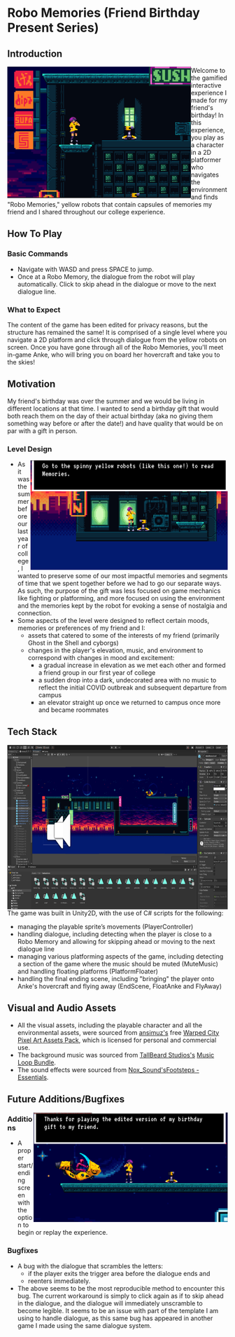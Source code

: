 # Robo Memories (Friend Birthday Present Series)

## Introduction

<img align="left" src="https://github.com/anke-hao/Friend_Robo_BDayPresent/blob/main/Screenshots/In-game%20Screenshot%202.png" style="height: 300px;">
Welcome to the gamified interactive experience I made for my friend's birthday! In this experience, you play as a character in a 2D platformer who navigates the environment and finds "Robo Memories," yellow robots that contain capsules of memories my friend and I shared throughout our college experience. 

## How To Play
### Basic Commands
- Navigate with WASD and press SPACE to jump. 
- Once at a Robo Memory, the dialogue from the robot will play automatically. Click to skip ahead in the dialogue or move to the next dialogue line.
### What to Expect
The content of the game has been edited for privacy reasons, but the structure has remained the same! It is comprised of a single level where you navigate a 2D platform and click through dialogue from the yellow robots on screen. Once you have gone through all of the Robo Memories, you'll meet in-game Anke, who will bring you on board her hovercraft and take you to the skies!

## Motivation
My friend's birthday was over the summer and we would be living in different locations at that time. I wanted to send a birthday gift that would both reach them on the day of their actual birthday (aka no giving them something way before or after the date!) and have quality that would be on par with a gift in person. 

### Level Design
<img align="right" src="https://github.com/anke-hao/Friend_Robo_BDayPresent/blob/main/Screenshots/In-game%20Screenshot%201.png" style="height: 250px;">

- As it was the summer before our last year of college, I wanted to preserve some of our most impactful memories and segments of time that we spent together before we had to go our separate ways. As such, the purpose of the gift was less focused on game mechanics like fighting or platforming, and more focused on using the environment and the memories kept by the robot for evoking a sense of nostalgia and connection.
- Some aspects of the level were designed to reflect certain moods, memories or preferences of my friend and I:
  - assets that catered to some of the interests of my friend (primarily Ghost in the Shell and cyborgs)
  - changes in the player's elevation, music, and environment to correspond with changes in mood and excitement:
    - a gradual increase in elevation as we met each other and formed a friend group in our first year of college
    - a sudden drop into a dark, undecorated area with no music to reflect the initial COVID outbreak and subsequent departure from campus
    - an elevator straight up once we returned to campus once more and became roommates

## Tech Stack

<img align="right" src="https://github.com/anke-hao/Friend_Robo_BDayPresent/blob/main/Screenshots/Workspace%20Screenshot.png" style="height: 375px;">

The game was built in Unity2D, with the use of C# scripts for the following:
- managing the playable sprite’s movements (PlayerController)
- handling dialogue, including detecting when the player is close to a Robo Memory and allowing for skipping ahead or moving to the next dialogue line
- managing various platforming aspects of the game, including detecting a section of the game where the music should be muted (MuteMusic) and handling floating platforms (PlatformFloater)
- handling the final ending scene, including "bringing" the player onto Anke's hovercraft and flying away (EndScene, FloatAnke and FlyAway)

## Visual and Audio Assets
- All the visual assets, including the playable character and all the environmental assets, were sourced from [ansimuz's](https://ansimuz.itch.io/) free [Warped City Pixel Art Assets Pack](https://ansimuz.itch.io/warped-city), which is licensed for personal and commercial use.
- The background music was sourced from [TallBeard Studios's](https://tallbeard.itch.io/) [Music Loop Bundle](https://tallbeard.itch.io/music-loop-bundle).
- The sound effects were sourced from [Nox_Sound's](https://assetstore.unity.com/publishers/52638)[Footsteps - Essentials](https://assetstore.unity.com/packages/audio/sound-fx/foley/footsteps-essentials-189879#content).
  
## Future Additions/Bugfixes

<img align="right" src="https://github.com/anke-hao/Friend_Robo_BDayPresent/blob/main/Screenshots/In-game%20Screenshot%204.png" style="height: 250px;">

### Additions
- A proper start/ending screen with the option to begin or replay the experience.
### Bugfixes
- A bug with the dialogue that scrambles the letters:
  - if the player exits the trigger area before the dialogue ends and
  - reenters immediately.
 - The above seems to be the most reproducible method to encounter this bug. The current workaround is simply to click again as if to skip ahead in the dialogue, and the dialogue will immediately unscramble to become legible. It seems to be an issue with part of the template I am using to handle dialogue, as this same bug has appeared in another game I made using the same dialogue system.
